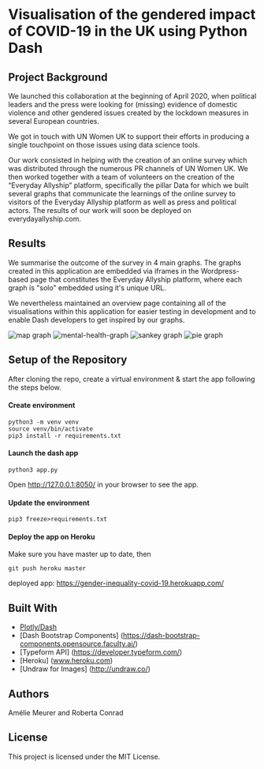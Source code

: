 # Visualisation of the gendered impact of COVID-19 in the UK using Python Dash 

## Project Background
We launched this collaboration at the beginning of April 2020, when political leaders and the press were looking for (missing) evidence of domestic violence and other gendered issues created by the lockdown measures in several European countries. 

We got in touch with UN Women UK to support their efforts in producing a single touchpoint on those issues using data science tools.

Our work consisted in helping with the creation of an online survey which was distributed through the numerous PR channels of UN Women UK. We then worked together with a team of volunteers on the creation of the “Everyday Allyship” platform, specifically the pillar Data for which we built several graphs that communicate the learnings of the online survey to visitors of the Everyday Allyship platform as well as press and political actors. The results of our work will soon be deployed on everydayallyship.com.

## Results

We summarise the outcome of the survey in 4 main graphs. The graphs created in this application are embedded via iframes in the Wordpress-based page that constitutes the Everyday Allyship platform, where each graph is "solo" embedded using it's unique URL. 

We nevertheless maintained an overview page containing all of the visualisations within this application for easier testing in development and to enable Dash developers to get inspired by our graphs.

![map graph](https://github.com/rjcnrd/gender_inequality_covid-19/blob/master/assets/screenshot_map.jpg)
![mental-health-graph](https://github.com/rjcnrd/gender_inequality_covid-19/blob/master/assets/screenshot_mental.jpg)
![sankey graph](https://github.com/rjcnrd/gender_inequality_covid-19/blob/master/assets/screenshot_sankey.jpg)
![pie graph](https://github.com/rjcnrd/gender_inequality_covid-19/blob/master/assets/screenshot_pie.jpg)


## Setup of the Repository 

After cloning the repo, create a virtual environment & start the app following the steps below.

#### Create environment
```
python3 -m venv venv
source venv/bin/activate
pip3 install -r requirements.txt
```

#### Launch the dash app
```
python3 app.py
```
Open http://127.0.0.1:8050/ in your browser to see the app.

#### Update the environment
```
pip3 freeze>requirements.txt
```

#### Deploy the app on Heroku

Make sure you have master up to date, then

```
git push heroku master
```
deployed app: https://gender-inequality-covid-19.herokuapp.com/

## Built With

* [Plotly/Dash](https://plotly.com/dash/) 
* [Dash Bootstrap Components] (https://dash-bootstrap-components.opensource.faculty.ai/)
* [Typeform API] (https://developer.typeform.com/)
* [Heroku] (www.heroku.com)
* [Undraw for Images] (http://undraw.co/)

## Authors

Amélie Meurer and Roberta Conrad

## License

This project is licensed under the MIT License.
